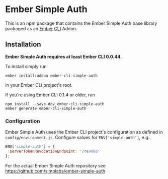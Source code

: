 #  Ember Simple Auth

This is an npm package that contains the Ember Simple Auth base library
packaged as an [Ember CLI](https://github.com/stefanpenner/ember-cli) Addon.

## Installation

**Ember Simple Auth requires at least Ember CLI 0.0.44.**

To install simply run

```
ember install:addon ember-cli-simple-auth
```

in your Ember CLI project's root.

If you're using Ember CLI 0.1.4 or older, run

```
npm install --save-dev ember-cli-simple-auth
ember generate ember-cli-simple-auth
```

### Configuration

Ember Simple Auth uses the Ember CLI project's configuration as defined in
`config/environment.js`. Configure values for `ENV['simple-auth']`, e.g.:

```js
ENV['simple-auth'] = {
  serverTokenRevocationEndpoint: '/revoke'
};
```

For the actual Ember Simple Auth repository see
https://github.com/simplabs/ember-simple-auth
